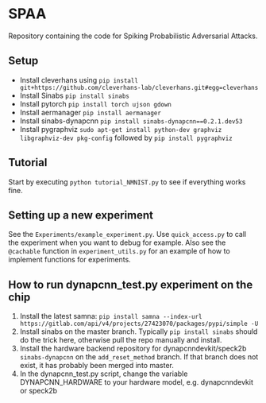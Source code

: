 # SPAA
Repository containing the code for Spiking Probabilistic Adversarial Attacks.

## Setup
- Install cleverhans using ```pip install git+https://github.com/cleverhans-lab/cleverhans.git#egg=cleverhans```
- Install Sinabs ```pip install sinabs```
- Install pytorch ```pip install torch ujson gdown```
- Install aermanager ```pip install aermanager```
- Install sinabs-dynapcnn ```pip install sinabs-dynapcnn==0.2.1.dev53```
- Install pygraphviz ```sudo apt-get install python-dev graphviz libgraphviz-dev pkg-config``` followed by ```pip install pygraphviz```

## Tutorial
Start by executing ```python tutorial_NMNIST.py``` to see if everything works fine.

## Setting up a new experiment
See the ```Experiments/example_experiment.py```. Use ```quick_access.py``` to call the experiment when you want to debug for example.
Also see the ```@cachable``` function in ```experiment_utils.py``` for an example of how to implement functions for experiments.

## How to run dynapcnn_test.py experiment on the chip
1. Install the latest samna: `pip install samna --index-url https://gitlab.com/api/v4/projects/27423070/packages/pypi/simple -U`
2. Install sinabs on the master branch. Typically `pip install sinabs` should do the trick here, otherwise pull the repo manually and install.
3. Install the hardware backend repository for dynapcnndevkit/speck2b `sinabs-dynapcnn` on the `add_reset_method` branch. If that branch does not exist, it has probably been merged into master.
4. In the dynapcnn_test.py script, change the variable DYNAPCNN_HARDWARE to your hardware model, e.g. dynapcnndevkit or speck2b
